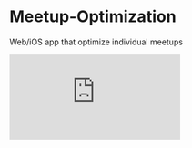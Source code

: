 # Meetup-Optimization
Web/iOS app that optimize individual meetups

![Architecture Overview](https://github.com/PugNorange/Meetup-Optimization/architecture_overview_img.pdf)
